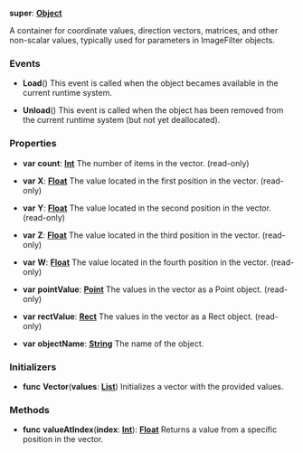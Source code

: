 **super**: **[Object](../gravity/object.md.md)**

A container for coordinate values, direction vectors, matrices, and other non-scalar values, typically used for parameters in ImageFilter objects.

### Events

* **Load**()
This event is called when the object becames available in the current runtime system.

* **Unload**()
This event is called when the object has been removed from the current runtime system (but not yet deallocated).



### Properties

* **var** **count**: **[Int](../gravity/int.md)**
The number of items in the vector. \(read-only\)

* **var** **X**: **[Float](../gravity/float.md)**
The value located in the first position in the vector. \(read-only\)

* **var** **Y**: **[Float](../gravity/float.md)**
The value located in the second position in the vector. \(read-only\)

* **var** **Z**: **[Float](../gravity/float.md)**
The value located in the third position in the vector. \(read-only\)

* **var** **W**: **[Float](../gravity/float.md)**
The value located in the fourth position in the vector. \(read-only\)

* **var** **pointValue**: **[Point](Point.md)**
The values in the vector as a Point object. \(read-only\)

* **var** **rectValue**: **[Rect](Rect.md)**
The values in the vector as a Rect object. \(read-only\)

* **var** **objectName**: **[String](../gravity/string.md)**
The name of the object.



### Initializers

* **func** **Vector**(**values**: **[List](../gravity/list.md)**)
Initializes a vector with the provided values.



### Methods

* **func** **valueAtIndex**(**index**: **[Int](../gravity/int.md)**): <strong>[Float](../gravity/float.md)</strong> 
Returns a value from a specific position in the vector.





